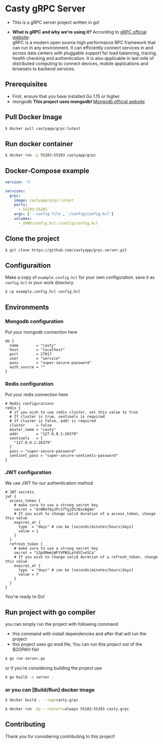 # Casty gRPC Server
* This is a gRPC server project written in go!

* **What is gRPC and why we're using it?** According to [gRPC official website](https://grpc.io/): <br/> gRPC is a modern open source high performance RPC framework that can run in any environment. It can efficiently connect services in and across data centers with pluggable support for load balancing, tracing, health checking and authentication. It is also applicable in last mile of distributed computing to connect devices, mobile applications and browsers to backend services.


## Prerequisites
* First, ensure that you have installed Go 1.15 or higher
* mongodb **This project uses mongodb!**  [Mongodb official website](https://www.mongodb.com/)

## Pull Docker Image
```bash
$ docker pull castyapp/grpc:latest
```

## Run docker container
```bash
$ docker run -p 55283:55283 castyapp/grpc
```

## Docker-Compose example
```yaml
version: '3'

services:
  grpc:
    image: castyapp/grpc:latest
    ports:
      - 55283:55283
    args: ['--config-file', '/config/config.hcl']
    volumes:
      - $PWD/config.hcl:/config/config.hcl
```

## Clone the project
```bash
$ git clone https://github.com/castyapp/grpc.server.git
```

## Configuraition
Make a copy of `example.config.hcl` for your own configuration. save it as `config.hcl` in your work directory.
```bash
$ cp example.config.hcl config.hcl
```

## Environments
### Mongodb configuration
Put your mongodb connection here
```hcl
db {
  name        = "casty"
  host        = "localhost"
  port        = 27017
  user        = "service"
  pass        = "super-secure-password"
  auth_source = ""
}
```

### Redis configuration
Put your redis connection here
```hcl
# Redis configurations
redis {
  # if you wish to use redis cluster, set this value to true
  # If cluster is true, sentinels is required
  # If cluster is false, addr is required
  cluster     = false
  master_name = "casty"
  addr        = "127.0.0.1:26379"
  sentinels   = [
    "127.0.0.1:26379"
  ]
  pass = "super-secure-password"
  sentinel_pass = "super-secure-sentinels-password"
}
```

### JWT configuration
We use JWT for our authentication method
```hcl
# JWT secrets
jwt {
  access_token {
    # make sure to use a strong secret key
    secret = "drWRU76y2Pc37TgjD5J8xcWg9e"
    # If you wish to change valid duration of a access_token, change this value
    expires_at {
      type  = "days" # can be [seconds|minutes|hours|days]
      value = 1
    }
  }
  refresh_token {
    # make sure to use a strong secret key
    secret = "S3pXMmmjWFYVPBSLeYdYCve5Ca"
    # If you wish to change valid duration of a refresh_token, change this value
    expires_at {
      type  = "days" # can be [seconds|minutes|hours|days]
      value = 7
    }
  }
}
```

You're ready to Go!

## Run project with go compiler
you can simply run the project with following command
* this command with install dependencies and after that will run the project
* this project uses go mod file, You can run this project out of the $GOPAH file!
```bash
$ go run server.go
```

or if you're considering building the project use
```bash
$ go build -o server .
```

### or you can [Build/Run] docker image
```bash
$ docker build . --tag=casty.grpc

$ docker run -dp --restart=always 55283:55283 casty.grpc
```

## Contributing
Thank you for considering contributing to this project!
